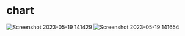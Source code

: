 # chart
![Screenshot 2023-05-19 141429](https://github.com/ishibashm/chart/assets/83742426/6946d6f1-bdd5-46f7-a906-22ea882e9191)
![Screenshot 2023-05-19 141654](https://github.com/ishibashm/chart/assets/83742426/2f4b9174-b5e1-4c62-a869-f4258a6aee2c)
